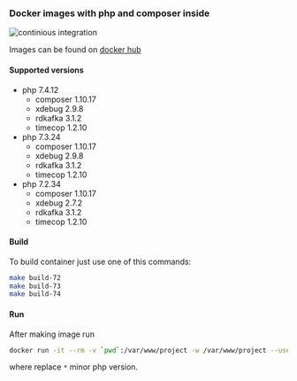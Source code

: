 ### Docker images with php and composer inside

![continious integration](https://github.com/Dannecron/php-docker/workflows/continious%20integration/badge.svg?branch=master&event=push)

Images can be found on [docker hub](https://hub.docker.com/repository/docker/dannecron/php-for-dev)

#### Supported versions

* php 7.4.12
    * composer 1.10.17
    * xdebug 2.9.8
    * rdkafka 3.1.2
    * timecop 1.2.10
* php 7.3.24
    * composer 1.10.17
    * xdebug 2.9.8
    * rdkafka 3.1.2
    * timecop 1.2.10
* php 7.2.34
    * composer 1.10.17
    * xdebug 2.7.2
    * rdkafka 3.1.2
    * timecop 1.2.10

#### Build

To build container just use one of this commands:
```bash
make build-72
make build-73
make build-74
```

#### Run

After making image run

```bash
docker run -it --rm -v `pwd`:/var/www/project -w /var/www/project --user=1000 local-composer:7.* sh
```

where replace `*` minor php version.
